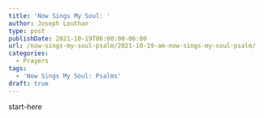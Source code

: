 ```yaml
---
title: 'Now Sings My Soul: '
author: Joseph Louthan
type: post
publishDate: 2021-10-19T06:00:00-06:00
url: /now-sings-my-soul-psalm/2021-10-19-am-now-sings-my-soul-psalm/
categories:
  - Prayers
tags:
  - 'Now Sings My Soul: Psalms'
draft: true
---
```

<div style="font-variant: small-caps;">

</div>
    start-here

